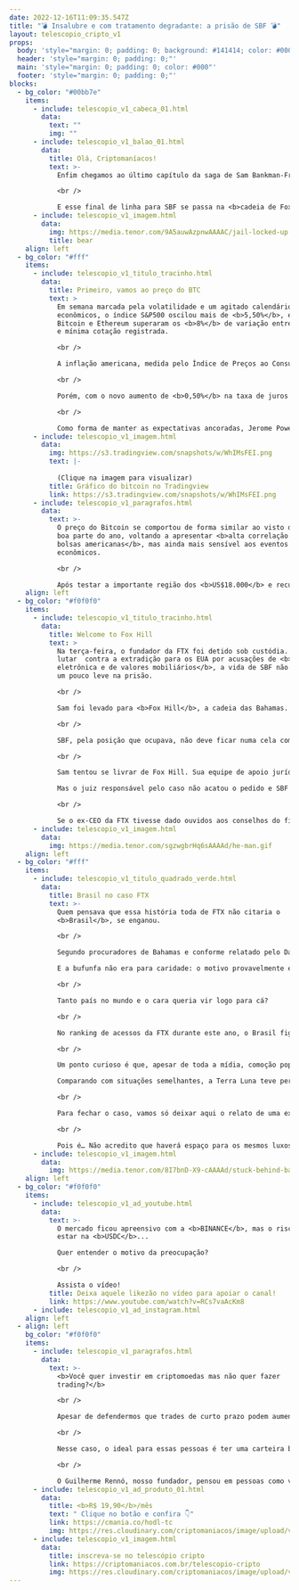 ```yaml
---
date: 2022-12-16T11:09:35.547Z
title: "💣 Insalubre e com tratamento degradante: a prisão de SBF 💣"
layout: telescopio_cripto_v1
props:
  body: 'style="margin: 0; padding: 0; background: #141414; color: #000"'
  header: 'style="margin: 0; padding: 0;"'
  main: 'style="margin: 0; padding: 0; color: #000"'
  footer: 'style="margin: 0; padding: 0;"'
blocks:
  - bg_color: "#00bb7e"
    items:
      - include: telescopio_v1_cabeca_01.html
        data:
          text: ""
          img: ""
      - include: telescopio_v1_balao_01.html
        data:
          title: Olá, Criptomaníacos!
          text: >-
            Enfim chegamos ao último capítulo da saga de Sam Bankman-Fried.

            <br />

            E esse final de linha para SBF se passa na <b>cadeia de Fox Hill</b>, nas Bahamas. Vamos conferir tudo o que rolou?
      - include: telescopio_v1_imagem.html
        data:
          img: https://media.tenor.com/9A5auwAzpnwAAAAC/jail-locked-up.gif
          title: bear
    align: left
  - bg_color: "#fff"
    items:
      - include: telescopio_v1_titulo_tracinho.html
        data:
          title: Primeiro, vamos ao preço do BTC
          text: >
            Em semana marcada pela volatilidade e um agitado calendário de dados
            econômicos, o índice S&P500 oscilou mais de <b>5,50%</b>, enquanto
            Bitcoin e Ethereum superaram os <b>8%</b> de variação entre a máxima
            e mínima cotação registrada.

            <br />

            A inflação americana, medida pelo Índice de Preços ao Consumidor (IPC), veio <b>abaixo do esperado</b> e recuou pelo sexto mês consecutivo, levando otimismo aos investidores e a expectativa de que o FED pudesse dar sinais de "trégua" no aperto monetário.

            <br />

            Porém, com o novo aumento de <b>0,50%</b> na taxa de juros na quarta-feira, somado à sinalização de que o movimento ainda deve continuar, grande parte dos ganhos vistos durante a semana acabaram sendo revertidos.

            <br />

            Como forma de manter as expectativas ancoradas, Jerome Powell tem reafirmado constantemente em seus comunicados que as <b>taxas permanecerão elevadas</b> pelo período que for necessário, e novos estímulos econômicos não devem ser vistos tão cedo.
      - include: telescopio_v1_imagem.html
        data:
          img: https://s3.tradingview.com/snapshots/w/WhIMsFEI.png
          text: |-
            
            (Clique na imagem para visualizar)
          title: Gráfico do bitcoin no Tradingview
          link: https://s3.tradingview.com/snapshots/w/WhIMsFEI.png
      - include: telescopio_v1_paragrafos.html
        data:
          text: >-
            O preço do Bitcoin se comportou de forma similar ao visto durante
            boa parte do ano, voltando a apresentar <b>alta correlação com as
            bolsas americanas</b>, mas ainda mais sensível aos eventos
            econômicos.

            <br />

            Após testar a importante região dos <b>US$18.000</b> e recuar mais de <b>6%</b> em menos de 48 horas, essa faixa de preços se reforça como a principal resistência, que ainda precisa ser superada para o retorno de uma tendência de alta.
    align: left
  - bg_color: "#f0f0f0"
    items:
      - include: telescopio_v1_titulo_tracinho.html
        data:
          title: Welcome to Fox Hill
          text: >
            Na terça-feira, o fundador da FTX foi detido sob custódia. Apesar de
            lutar  contra a extradição para os EUA por acusações de <b>fraude
            eletrônica e de valores mobiliários</b>, a vida de SBF não será nem
            um pouco leve na prisão.

            <br />

            Sam foi levado para <b>Fox Hill</b>, a cadeia das Bahamas. Em 2019, essa prisão foi descrita como <b>"não sendo adequada para a humanidade"</b>. Os policiais alegam que os encarcerados recusam a sair da cela por causa da <b>violência</b> do local. E, por incrível que pareça, em um estudo de 2020, 65% dos presos disseram ser mais fácil encontrar <b>drogas</b> dentro da cadeia do que fora dela.

            <br />

            SBF, pela posição que ocupava, não deve ficar numa cela comum. É mais provável que ele seja alocado no centro de detenção da prisão. A situação não deve ser das melhores, mas ao menos o retira de locais sem banheiros, com superlotação e onde a sua integridade física não seria assegurada.

            <br />

            Sam tentou se livrar de Fox Hill. Sua equipe de apoio jurídico sugeriu que ele deveria receber uma fiança de <b>U$250.000</b> e prisão domiciliar. Os motivos seriam por ele ser vegano, estar em  depressão e depender de medicamentos.

            Mas o juiz responsável pelo caso não acatou o pedido e SBF deve ficar preso por lá até <b>8 de fevereiro</b>, que é a data marcada para a sua próxima audiência.

            <br />

            Se o ex-CEO da FTX tivesse dado ouvidos aos conselhos do final do desenho do He-man, que ensinavam que devemos ser bons meninos e não roubar os bitcoins de clientes, nada disso teria acontecido, né?
      - include: telescopio_v1_imagem.html
        data:
          img: https://media.tenor.com/sgzwgbrHq6sAAAAd/he-man.gif
    align: left
  - bg_color: "#fff"
    items:
      - include: telescopio_v1_titulo_quadrado_verde.html
        data:
          title: Brasil no caso FTX
          text: >-
            Quem pensava que essa história toda de FTX não citaria o
            <b>Brasil</b>, se enganou.

            <br />

            Segundo procuradores de Bahamas e conforme relatado pelo Daily Mail News, SBF teria enviado <b>US$ 300 milhões</b> para o nosso país antes da falência da corretora. 

            E a bufunfa não era para caridade: o motivo provavelmente era para <b>garantir a sua fuga</b>.

            <br />

            Tanto país no mundo e o cara queria vir logo para cá?

            <br />

            No ranking de acessos da FTX durante este ano, o Brasil figurava como o <b>10°</b> país com mais visitas ao site da exchange. Aproximadamente, <b>3%</b> de todo o tráfego da FTX era de brasileiros. Então não sei se aqui seria o melhor lugar para uma fuga… O que tem de gente querendo recuperar o dinheiro perdido não é brincadeira!

            <br />

            Um ponto curioso é que, apesar de toda a mídia, comoção popular e impacto no mercado cripto, os valores perdidos pela FTX são bem menores que outros casos recentes. Estima-se um total de <b>9 bilhões de dólares</b> de perda com a empresa de SBF. 

            Comparando com situações semelhantes, a Terra Luna teve perda realizada de <b>20,5 bilhões</b>. Já o colapso da 3AC e da Celsius causaram uma perda de <b>33 bilhões</b>.

            <br />

            Para fechar o caso, vamos só deixar aqui o relato de uma ex-funcionária da FTX, Danielle Cloud. Ela alegou que a cultura na corretora parecia mais como um culto. O ritmo de trabalho era de segunda a domingo e até mesmo um <b>psiquiatra</b> foi contratado para auxiliar os funcionários. Segundo ela, SBF era idolatrado pelos funcionários e deixava apartamentos luxuosos à disposição deles. E, pasmem, Dani disse que a “melhor maneira de se conseguir um cargo na FTX era <b>prestar-se a ser esposa de um funcionário</b>”.

            <br />

            Pois é… Não acredito que haverá espaço para os mesmos luxos e polêmicas na cadeia de Fox Hill.
      - include: telescopio_v1_imagem.html
        data:
          img: https://media.tenor.com/8I7bnD-X9-cAAAAd/stuck-behind-bar.gif
    align: left
  - bg_color: "#f0f0f0"
    items:
      - include: telescopio_v1_ad_youtube.html
        data:
          text: >-
            O mercado ficou apreensivo com a <b>BINANCE</b>, mas o risco pode
            estar na <b>USDC</b>... 

            Quer entender o motivo da preocupação?

            <br />

            Assista o vídeo!
          title: Deixa aquele likezão no vídeo para apoiar o canal!
          link: https://www.youtube.com/watch?v=RCs7vaAcKm8
      - include: telescopio_v1_ad_instagram.html
    align: left
  - align: left
    bg_color: "#f0f0f0"
    items:
      - include: telescopio_v1_paragrafos.html
        data:
          text: >-
            <b>Você quer investir em criptomoedas mas não quer fazer
            trading?</b>

            <br />

            Apesar de defendermos que trades de curto prazo podem aumentar sua rentabilidade, entendemos que nem todo mundo tem o tempo disponível pra operar.

            <br />

            Nesse caso, o ideal para essas pessoas é ter uma carteira bem fundamentada para o longo prazo, cujo objetivo seja acumular Bitcoins.

            <br />

            O Guilherme Rennó, nosso fundador, pensou em pessoas como você e decidiu criar a Carteira HODL, voltada para quem quer dar o primeiro passo no mercado cripto sem se preocupar em operar todo dia.
      - include: telescopio_v1_ad_produto_01.html
        data:
          title: <b>R$ 19,90</b>/mês
          text: " Clique no botão e confira 👇"
          link: https://cmania.co/hodl-tc
          img: https://res.cloudinary.com/criptomaniacos/image/upload/v1661372975/telescopio/produtos/logo_carteira_hodl_mhzjq6.png
      - include: telescopio_v1_imagem.html
        data:
          title: inscreva-se no telescópio cripto
          link: https://criptomaniacos.com.br/telescopio-cripto
          img: https://res.cloudinary.com/criptomaniacos/image/upload/v1662133224/telescopio/inscreva-se-telescopio.png
---
```

